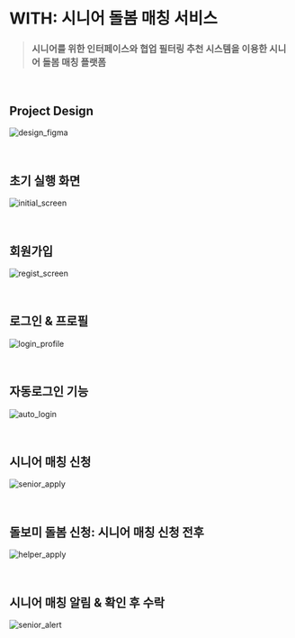# WITH: 시니어 돌봄 매칭 서비스
> ### 시니어를 위한 인터페이스와 협업 필터링 추천 시스템을 이용한 시니어 돌봄 매칭 플랫폼

</br>  

## Project Design
![design_figma](https://github.com/orange11th/with/assets/82896260/36ff4a09-1e26-4cc2-8291-ede6be9294e3)

</br>  

## 초기 실행 화면
![initial_screen](https://github.com/orange11th/with/assets/82896260/a17be80c-d6dc-4ad9-b7c2-7117733a373d)

</br>  

## 회원가입 
![regist_screen](https://github.com/orange11th/with/assets/82896260/20e0bcee-2258-40a2-abc1-503e97051569)

</br>  

## 로그인 & 프로필  
![login_profile](https://github.com/orange11th/with/assets/82896260/bbac2ba7-69df-4634-8e3d-547d357ee5ae)

</br>  

## 자동로그인 기능
![auto_login](https://github.com/orange11th/with/assets/82896260/6e6ee41a-4bc4-4957-a27a-717714d4499a)

</br>  

## 시니어 매칭 신청 
![senior_apply](https://github.com/orange11th/with/assets/82896260/ae5c3018-2f3d-4199-b3e1-5e92397307e7)

</br>  

## 돌보미 돌봄 신청: 시니어 매칭 신청 전후
![helper_apply](https://github.com/orange11th/with/assets/82896260/e0360aea-6365-4099-9040-d8e670857393)

</br>  

## 시니어 매칭 알림 & 확인 후 수락
![senior_alert](https://github.com/orange11th/with/assets/82896260/68d548c5-7a25-4377-a1b7-80fb8cefe805)
